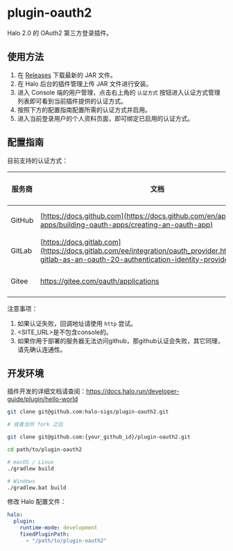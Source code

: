 # plugin-oauth2

Halo 2.0 的 OAuth2 第三方登录插件。

## 使用方法

1. 在 [Releases](https://github.com/halo-sigs/plugin-oauth2/releases) 下载最新的 JAR 文件。
2. 在 Halo 后台的插件管理上传 JAR 文件进行安装。
3. 进入 Console 端的用户管理，点击右上角的 `认证方式` 按钮进入认证方式管理列表即可看到当前插件提供的认证方式。
4. 按照下方的配置指南配置所需的认证方式并启用。
5. 进入当前登录用户的个人资料页面，即可绑定已启用的认证方式。

## 配置指南

目前支持的认证方式：

| 服务商 | 文档                                                                                                                                                   | Halo 所需配置               | Scope        | 回调地址                              |
| ------ | ------------------------------------------------------------------------------------------------------------------------------------------------------ | --------------------------- | ------------ | ------------------------------------- |
| GitHub | [https://docs.github.com](https://docs.github.com/en/apps/oauth-apps/building-oauth-apps/creating-an-oauth-app)                                        | `Client ID` `Client Secret` | 无需手动设置 | `<SITE_URL>/login/oauth2/code/github` |
| GitLab | [https://docs.gitlab.com](https://docs.gitlab.com/ee/integration/oauth_provider.html#configure-gitlab-as-an-oauth-20-authentication-identity-provider) | `Client ID` `Client Secret` | `read_user`  | `<SITE_URL>/login/oauth2/code/gitlab` |
| Gitee  | <https://gitee.com/oauth/applications>                                                                                                                 | `Client ID` `Client Secret` | `user_info`  | `<SITE_URL>/login/oauth2/code/gitee`  |

注意事项：

1. 如果认证失败，回调地址请使用 `http` 尝试。
2. <SITE_URL>是不包含console的。
3. 如果你用于部署的服务器无法访问github，那github认证会失败，其它同理，请先确认连通性。

## 开发环境

插件开发的详细文档请查阅：<https://docs.halo.run/developer-guide/plugin/hello-world>

```bash
git clone git@github.com:halo-sigs/plugin-oauth2.git

# 或者当你 fork 之后

git clone git@github.com:{your_github_id}/plugin-oauth2.git
```

```bash
cd path/to/plugin-oauth2
```

```bash
# macOS / Linux
./gradlew build

# Windows
./gradlew.bat build
```

修改 Halo 配置文件：

```yaml
halo:
  plugin:
    runtime-mode: development
    fixedPluginPath:
      - "/path/to/plugin-oauth2"
```
